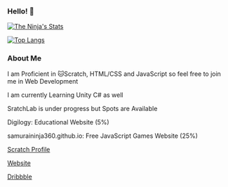 ### Hello! 👋

[![The Ninja's Stats](https://github-readme-stats.vercel.app/api?username=samuraininja360&theme=dark&show_icons=true&icon_color=0068ff&bg_color=000000&text_color=cccccc&title_color=0068ff)](https://github.com/anuraghazra/github-readme-stats)

[![Top Langs](https://github-readme-stats.vercel.app/api/top-langs/?username=samuraininja360&title_color=0068ff&bg_color=000000&text_color=ffffff&layout=compact)](https://github.com/anuraghazra/github-readme-stats)

### About Me

I am Proficient in 🐱Scratch, HTML/CSS and JavaScript so feel free to join me in Web Development

I am currently Learning Unity C# as well

SratchLab is under progress but Spots are Available 

Digilogy: Educational Website (5%)

samuraininja360.github.io: Free JavaScript Games Website (25%)

[Scratch Profile](https://scratch.mit.edu/users/samuraininja360)

[Website](https://samuraininja360.github.io)

[Dribbble](https://dribbble.com/Ninja360)
<!--
**samuraininja360/samuraininja360** is a ✨ _special_ ✨ repository because its `README.md` (this file) appears on your GitHub profile.

Here are some ideas to get you started:

- 🔭 I’m currently working on ...
- 🌱 I’m currently learning ...
- 👯 I’m looking to collaborate on ...
- 🤔 I’m looking for help with ...
- 💬 Ask me about ...
- 📫 How to reach me: ...
- 😄 Pronouns: ...
- ⚡ Fun fact: ...
-->
